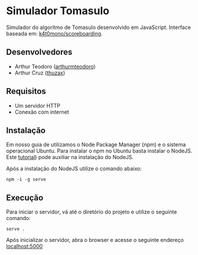 # Simulador Tomasulo
Simulador do algoritmo de Tomasulo desenvolvido em JavaScript.
Interface baseada em: [k4t0mono/scoreboarding](https://github.com/k4t0mono/scoreboarding).

## Desenvolvedores
- Arthur Teodoro ([arthurmteodoro](https://github.com/arthurmteodoro/))
- Arthur Cruz ([thuzax](https://github.com/thuzax))
## Requisitos

- Um servidor HTTP
- Conexão com internet

## Instalação

Em nosso guia de utilizamos o Node Package Manager (npm) e o sistema operacional Ubuntu. Para instalar o npm no Ubuntu basta instalar o NodeJS. Este [tutorial](https://www.geeksforgeeks.org/installation-of-node-js-on-linux/)) pode auxiliar na instalação do NodeJS.

Após a instalação do NodeJS utilize o comando abaixo:

```
npm -i -g serve
```

## Execução

Para iniciar o servidor, vá até o diretório do projeto e utilize o seguinte comando:

```
serve .
```

Após inicializar o servidor, abra o browser e acesse o seguinte endereço [localhost:5000](http://127.0.0.1:5000)
